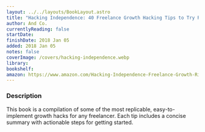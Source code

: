 ```yaml
---
layout: ../../layouts/BookLayout.astro
title: "Hacking Independence: 40 Freelance Growth Hacking Tips to Try Right Now"
author: And Co.
currentlyReading: false
startDate: 
finishDate: 2018 Jan 05
added: 2018 Jan 05
notes: false
coverImage: /covers/hacking-independence.webp
library: 
bookshelf:
amazon: https://www.amazon.com/Hacking-Independence-Freelance-Growth-Right/dp/1975923243
---
```


### Description
This book is a compilation of some of the most replicable, easy-to-implement growth hacks for any freelancer. Each tip includes a concise summary with actionable steps for getting started.

<!-- ### Notes & Highlights -->
